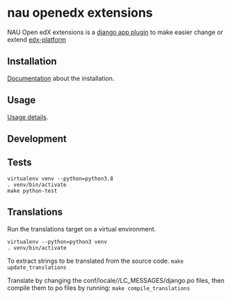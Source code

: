 # nau openedx extensions

NAU Open edX extensions is a [django app plugin](https://github.com/edx/edx-platform/tree/master/openedx/core/djangoapps/plugins) to make easier change or extend [edx-platform](https://github.com/edx/edx-platform)

## Installation
[Documentation](docs/installation.rst) about the installation.

## Usage
[Usage details](docs/usage.rst).

## Development

## Tests

```
virtualenv venv --python=python3.8
. venv/bin/activate
make python-test
```

## Translations

Run the translations target on a virtual environment.

```
virtualenv --python=python3 venv
. venv/bin/activate
```

To extract strings to be translated from the source code.
`make update_translations`

Translate by changing the conf/locale/<lang>/LC_MESSAGES/django.po files, then compile them to po files by running:
`make compile_translations`
